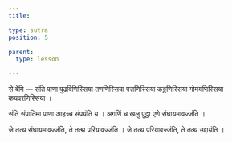 ```yaml
---
title: 

type: sutra
position: 5

parent:
  type: lesson

---
```



से बेमि — संति पाणा पुढविणिस्सिया तणणिस्सिया पत्तणिस्सिया कट्ठणिस्सिया गोमयणिस्सिया कयवरणिस्सिया । 

संति संपातिमा पाणा आहच्च संपयंति य । अगणिं च खलु पुट्ठा एणे संघायमावज्जंति । 

जे तत्थ संघायमावज्जंति, ते तत्थ परियावज्जंति । जे तत्थ परियावज्जंति, ते तत्थ उद्दायंति । 
